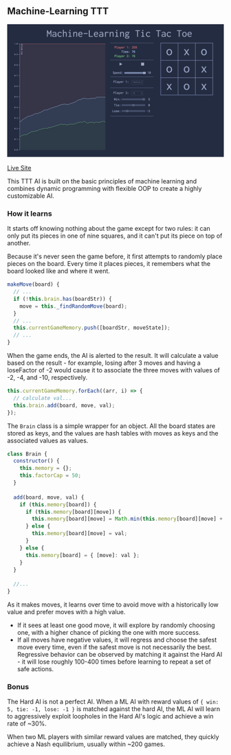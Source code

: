## Machine-Learning TTT

![sample image](https://github.com/hanhee-song/machine-learning-ttt/blob/master/docs/Screen%20Shot%202017-12-05%20at%2023.18.44.png?raw=true)

[Live Site](https://hanhee-song.github.io/machine-learning-ttt/)

This TTT AI is built on the basic principles of machine learning and combines dynamic programming with flexible OOP to create a highly customizable AI.

### How it learns

It starts off knowing nothing about the game except for two rules: it can only put its pieces in one of nine squares, and it can't put its piece on top of another.

Because it's never seen the game before, it first attempts to randomly place pieces on the board. Every time it places pieces, it remembers what the board looked like and where it went.
```JavaScript
makeMove(board) {
  // ...
  if (!this.brain.has(boardStr)) {
    move = this._findRandomMove(board);
  }
  // ...
  this.currentGameMemory.push([boardStr, moveState]);
  // ...
}
```

When the game ends, the AI is alerted to the result. It will calculate a value based on the result - for example, losing after 3 moves and having a loseFactor of -2 would cause it to associate the three moves with values of -2, -4, and -10, respectively.

```JavaScript
this.currentGameMemory.forEach((arr, i) => {
  // calculate val...
  this.brain.add(board, move, val);
});
```

The ```Brain``` class is a simple wrapper for an object. All the board states are stored as keys, and the values are hash tables with moves as keys and the associated values as values.

```JavaScript
class Brain {
  constructor() {
    this.memory = {};
    this.factorCap = 50;
  }
  
  add(board, move, val) {
    if (this.memory[board]) {
      if (this.memory[board][move]) {
        this.memory[board][move] = Math.min(this.memory[board][move] + val, this.factorCap);
      } else {
        this.memory[board][move] = val;
      }
    } else {
      this.memory[board] = { [move]: val };
    }
  }
  
  //...
}
```

As it makes moves, it learns over time to avoid move with a historically low value and prefer moves with a high value.
* If it sees at least one good move, it will explore by randomly choosing one, with a higher chance of picking the one with more success.
* If all moves have negative values, it will regress and choose the safest move every time, even if the safest move is not necessarily the best. Regressive behavior can be observed by matching it against the Hard AI - it will lose roughly 100-400 times before learning to repeat a set of safe actions.

### Bonus

The Hard AI is not a perfect AI. When a ML AI with reward values of ```{ win: 5, tie: -1, lose: -1 }``` is matched against the hard AI, the ML AI will learn to aggressively exploit loopholes in the Hard AI's logic and achieve a win rate of ~30%.

When two ML players with similar reward values are matched, they quickly achieve a Nash equilibrium, usually within ~200 games.
